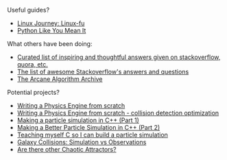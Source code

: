 Useful guides?
- [Linux Journey: Linux-fu](https://linuxjourney.com/)
- [Python Like You Mean It](https://www.pythonlikeyoumeanit.com/index.html)


What others have been doing:  
- [Curated list of inspiring and thoughtful answers given on stackoverflow, quora, etc.](https://github.com/cyberglot/awesome-answers?tab=readme-ov-file#license)
- [The list of awesome Stackoverflow's answers and questions](https://github.com/dangsonbk/awesome_stackoverflow)
- [The Arcane Algorithm Archive](https://www.algorithm-archive.org/)

Potential projects?
- [Writing a Physics Engine from scratch](https://youtu.be/lS_qeBy3aQI?si=F6cyESOdUQHOFuk1)
- [Writing a Physics Engine from scratch - collision detection optimization](https://youtu.be/9IULfQH7E90?si=IYJ4f70TbTJ_6w5a)
- [Making a particle simulation in C++ (Part 1)](https://youtu.be/XL8B5nzNEOc?si=jnXNE9GlKJZl6lUX)
- [Making a Better Particle Simulation in C++ (Part 2)](https://youtu.be/tqF883zXRA4?si=-S3rb84os6M1rqZo)
- [Teaching myself C so I can build a particle simulation](https://youtu.be/NorXFOobehY?si=w_LS2ZZNxTjk-RmN)
- [Galaxy Collisions: Simulation vs Observations](https://youtu.be/C0XNyTp5brM?si=X5DHejkq63D43Q2a)
- [Are there other Chaotic Attractors?](https://youtu.be/idpOunnpKTo?si=6u4VX_0489nyLXgI)
